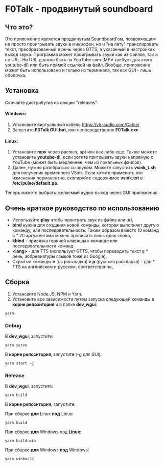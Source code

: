 # F0Talk - продвинутый soundboard
## Что это?
Это приложение является продвинутым Soundboard\'ом, позволяющим не просто проигрывать звуки в микрофон, но и "на лету" транслировать текст, преобразованный в речь через GTTS, в указанный в настройках выход звука. Программа может проигрывать звуки как из файлов, так и по URL. Но URL должна быть на YouTube.com (MPV требует для этого youtube-dl) или быть прямой ссылкой на файл. Вообще, приложение может быть использовано и только из терминала, так как GUI - лишь оболочка.

## Установка
Скачайте дистрибутив из секции "releases". 

#### Windows:
1. Установите виртуальный кабель https://vb-audio.com/Cable/ 
2. Запустите **F0Talk GUI.bat**, или непосредственно **F0Talk.exe**

#### Linux: 
1. Установите **mpv** через pacman, apt или как либо еще. Также можете установить **youtube-dl**, если хотите пригрывать звуки напрямую с YouTube (может быть медленнее, чем из локальных файлов).
2. Далее, нужно разобраться со звуком. Можете запустить **vsink_t.sh** для получения временного VSink. Если хотите применить эти изменения перманентно, скопируйте содержимое **vsink.txt** в **/etc/pulse/default.pa**.

Теперь можете выбрать желаемый аудио-выход через GUI приложения.

## Очень краткое руководство по использованию
* Используйте **play** чтобы проиграть звук из файла или url,
* **bind** нужна для создания новой команды, которая выполняет другую команду, или последовательность. Таким образом вместо 10 команд с * 20 аргументами можно прописать лишь одно слово,
* **kbind** - привязка горячей клавишы к команде или последовательности команд
* **&lt;lang&gt;** - для TTS (использует GTTS, чтобы переводить текст в * речь, аббревиатуры языков тоже из Google),
* Скрытые команды **e** (us раскладка) и **р** (русская раскладка) - для * TTS на английском и русском, соответственно,

## Сборка
1. Установите Node.JS, NPM и Yarn.
2. Установите все зависимости путем запуска следующей команды в **корне репозитория** и в папке **dev_wgui**:
```
yarn
```

### Debug
В **dev_wgui**, запустите:
```
yarn serve
```
В **корне репозитория**, запустите (-g для GUI):
```
yarn start -g
```

### Release
В **dev_wgui**, запустите:
```
yarn build
```
В **корне репозитория**, запустите:

При сборке **для** Linux **под** Linux:
```
yarn build
```
При сборке **для** Windows под **Linux**:
```
yarn build-win
```
При сборке **для** Windows **под** Windows:
```
yarn winbuild
```